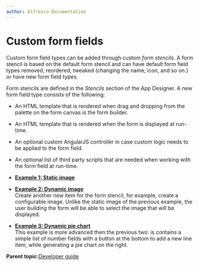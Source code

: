 ```yaml
---
author: Alfresco Documentation
---
```


# Custom form fields

Custom form field types can be added through custom *form stencils*. A form stencil is based on the default form stencil and can have default form field types removed, reordered, tweaked \(changing the name, icon, and so on.\) or have new form field types.

Form stencils are defined in the *Stencils* section of the App Designer. A new form field type consists of the following:

-   An HTML template that is rendered when drag and dropping from the palette on the form canvas is the form builder.

-   An HTML template that is rendered when the form is displayed at run-time.

-   An optional custom AngularJS controller in case custom logic needs to be applied to the form field.

-   An optional list of third party scripts that are needed when working with the form field at run-time.


-   **[Example 1: Static image](../topics/example_1_static_image.md)**  

-   **[Example 2: Dynamic image](../topics/example_2_dynamic_image.md)**  
Create another new item for the form stencil, for example, create a configurable image. Unlike the static image of the previous example, the user building the form will be able to select the image that will be displayed.
-   **[Example 3: Dynamic pie chart](../topics/example_3_dynamic_pie_chart.md)**  
This example is more advanced then the previous two: is contains a simple list of number fields with a button at the bottom to add a new line item, while generating a pie chart on the right.

**Parent topic:**[Developer guide](../topics/developmentGuide.md)

